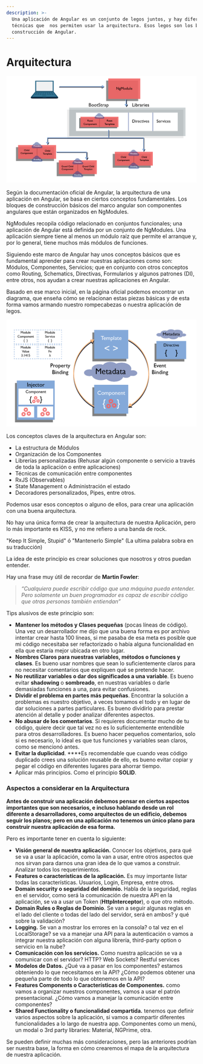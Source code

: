 ```yaml
---
description: >-
  Una aplicación de Angular es un conjunto de legos juntos, y hay diferentes
  técnicas que  nos permiten usar la arquitectura. Esos legos son los bloques de
  construcción de Angular.
---
```


# Arquitectura

![](../../../.gitbook/assets/slidespng_mesa-de-trabajo-1.png)

Según la documentación oficial de Angular, la arquitectura de una aplicación en Angular, se basa en ciertos conceptos fundamentales. Los bloques de construcción básicos del marco angular son componentes angulares que están organizados en NgModules. 

NgModules recopila código relacionado en conjuntos funcionales; una aplicación de Angular está definida por un conjunto de NgModules. Una aplicación siempre tiene al menos un módulo raíz que permite el arranque y, por lo general, tiene muchos más módulos de funciones.

Siguiendo este marco de Angular hay unos conceptos básicos que es fundamental aprender para crear nuestras aplicaciones como son: Módulos, Componentes, Servicios; que en conjunto con otros conceptos como Routing, Schematics, Directivas, Formularios y algunos patrones \(DI\), entre otros, nos ayudan a crear nuestras aplicaciones en Angular.

Basado en ese marco inicial, en la página oficial podemos encontrar un diagrama, que enseña cómo se relacionan estas piezas básicas y de esta forma vamos armando nuestro rompecabezas o nuestra aplicación de legos.

![](../../../.gitbook/assets/slidespng_mesa-de-trabajo-1-copia.png)

Los conceptos claves de la arquitectura en Angular son:

* La estructura de Módulos
* Organización de los Componentes
* Librerías personalizadas \(Rehusar algún componente o servicio a través de toda la aplicación o entre aplicaciones\)
* Técnicas de comunicación entre componentes
* RxJS \(Observables\)
* State Management  o Administración el estado
* Decoradores personalizados, Pipes, entre otros.

Podemos usar esos conceptos o alguno de ellos,  para crear una aplicación con una buena arquitectura.

No hay una única forma de crear la arquitectura de nuestra Aplicación, pero lo más importante es KISS, y no me refiero a una banda de rock.

"Keep It Simple, Stupid" ó "Mantenerlo Simple" \(La ultima palabra sobra en su traducción\)

La idea de este principio es crear soluciones que nosotros y otros puedan entender.

Hay una frase muy útil de recordar de  **Martin Fowler**:

> _“Cualquiera puede escribir código que una máquina pueda entender. Pero solamente un buen programador es capaz de escribir código que otras personas también entiendan”_

Tips alusivos de este principio son:

* **Mantener los métodos y Clases pequeñas** \(pocas líneas de código\). Una vez un desarrollador me dijo que una buena forma es por archivo intentar crear hasta 100 líneas, si me pasaba de esa meta es posible que mi código necesitaba ser refactorizado o había alguna funcionalidad en ella que estaría mejor ubicada en otro lugar.
* **Nombres Claros para nuestras variables, métodos o funciones y clases**. Es bueno usar nombres que sean lo suficientemente claros para no necesitar comentarios que expliquen qué se pretende hacer.
* **No reutilizar variables o dar dos significados a una variable**. Es bueno evitar **shadowing** o **sombreado**, en nuestras variables o darle demasiadas funciones a una, para evitar confusiones.
* **Dividir el problema en partes más pequeñas**. Encontrar la solución a problemas es nuestro objetivo, a veces tomamos el todo y en lugar de dar soluciones a partes particulares. Es bueno dividirlo para prestar atención al detalle y poder analizar diferentes aspectos.
* **No abusar de los comentarios**. Si requieres documentar mucho de tu código, quiere decir que tal vez no es lo suficientemente entendible para otros desarrolladores. Es bueno hacer pequeños comentarios, solo si es necesario, lo ideal es que tus funciones y variables sean claros, como se mencionó antes.
* **Evitar la duplicidad**.  ****Es recomendable que cuando veas código duplicado crees una solución reusable de ello, es bueno evitar copiar y pegar el código en diferentes lugares para ahorrar tiempo.
* Aplicar más principios. Como el principio **SOLID**. 

### Aspectos a considerar en la Arquitectura

**Antes de construir una aplicación debemos pensar en ciertos aspectos importantes que son necesarios, e incluso hablando desde un rol diferente a desarrolladores, como arquitectos de un edificio, debemos seguir los planos; pero en una aplicación no tenemos un único plano para construir nuestra aplicación de esa forma.**  

Pero es importante tener en cuenta lo siguiente:

* **Visión general de nuestra aplicación.** Conocer los objetivos, para qué se va a usar la aplicación, como la van a usar, entre otros aspectos que nos sirvan para darnos una gran idea de lo que vamos a construir. Analizar todos los requerimientos.
* **Features o características de la aplicación.** Es muy importante listar todas las características. Usuarios, Login, Empresa, entre otros.
* **Domain security o seguridad del dominio.** Habla de la seguridad, reglas en el servidor, como será la comunicación de nuestra API en la aplicación, se va a usar un Token \(**HttpInterceptor**\), o que otro método.
* **Domain Rules o Reglas de Dominio**. Se van a seguir algunas reglas en el lado del cliente o todas del lado del servidor, será en ambos? y qué sobre la validación?
* **Logging.** Se van a mostrar los errores en la consola? o tal vez en el LocalStorage? se va a manejar una API para la autenticación o vamos a integrar nuestra aplicación con alguna librería, third-party option o servicio en la nube?
* **Comunicación con los servicios.** Como nuestra aplicación se va a comunicar con el servidor? HTTP? Web Sockets? Restful services
* **Modelos de Datos.** ¿Qué va a pasar en los componentes? estamos obteniendo lo que necesitamos en la API? ¿Cómo podemos obtener una pequeña parte de todo lo que obtenemos en la API?
* **Features Components o Características de Componentes.** como vamos a organizar nuestros componentes, vamos a usar el patrón presentacional. ¿Cómo vamos a manejar la comunicación entre componentes?
* **Shared Functionality o funcionalidad compartida.** tenemos que definir varios aspectos sobre la aplicación, si vamos a compartir diferentes funcionalidades a lo largo de nuestra app. Componentes como un menú, un modal o 3rd party libraries: Material, NGPrime, otra.

Se pueden definir muchas más consideraciones, pero las anteriores podrían ser nuestra base, la forma en cómo crearemos el mapa de la arquitectura de nuestra aplicación. 



